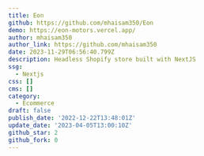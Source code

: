 ```yaml
---
title: Eon
github: https://github.com/mhaisam350/Eon
demo: https://eon-motors.vercel.app/
author: mhaisam350
author_link: https://github.com/mhaisam350
date: 2023-11-29T06:56:40.799Z
description: Headless Shopify store built with NextJS
ssg:
  - Nextjs
css: []
cms: []
category:
  - Ecommerce
draft: false
publish_date: '2022-12-22T13:48:01Z'
update_date: '2023-04-05T13:00:10Z'
github_star: 2
github_fork: 0
---
```

